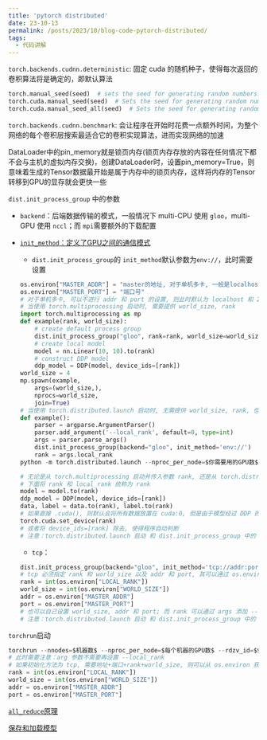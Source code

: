 ```yaml
---
title: 'pytorch distributed'
date: 23-10-13
permalink: /posts/2023/10/blog-code-pytorch-distributed/
tags:
  - 代码讲解
---
```


```torch.backends.cudnn.deterministic```: 固定 cuda 的随机种子，使得每次返回的卷积算法将是确定的，即默认算法

```python
torch.manual_seed(seed)  # sets the seed for generating random numbers.
torch.cuda.manual_seed(seed)  # Sets the seed for generating random numbers for the current GPU.
torch.cuda.manual_seed_all(seed)  # Sets the seed for generating random numbers on all GPUs.
```

```torch.backends.cudnn.benchmark```: 会让程序在开始时花费一点额外时间，为整个网络的每个卷积层搜索最适合它的卷积实现算法，进而实现网络的加速

DataLoader中的pin_memory就是锁页内存(锁页内存存放的内容在任何情况下都不会与主机的虚拟内存交换)，创建DataLoader时，设置pin_memory=True，则意味着生成的Tensor数据最开始是属于内存中的锁页内存，这样将内存的Tensor转移到GPU的显存就会更快一些

```dist.init_process_group``` 中的参数

- ```backend```：后端数据传输的模式，一般情况下 multi-CPU 使用 ```gloo```，multi-GPU 使用 ```nccl```；而 ```mpi```需要额外的下载配置

- [```init_method```：定义了GPU之间的通信模式](https://pytorch.org/docs/stable/distributed.html#tcp-initialization)
  
  - ```dist.init_process_group```的 ```init_method```默认参数为```env://```，此时需要设置
  
  ```python
  os.environ["MASTER_ADDR"] = "master的地址, 对于单机多卡, 一般是localhost; 而对于多机多卡, 一般是master:0 的机器的地址"
  os.environ["MASTER_PORT"] = "端口号"
  # 对于单机多卡, 可以不进行 addr 和 port 的设置, 则此时默认为 localhost 和 29500
  # 当使用 torch.multiprocessing 启动时, 需要提供 world_size, rank
  import torch.multiprocessing as mp
  def example(rank, world_size):
      # create default process group
      dist.init_process_group("gloo", rank=rank, world_size=world_size)
      # create local model
      model = nn.Linear(10, 10).to(rank)
      # construct DDP model
      ddp_model = DDP(model, device_ids=[rank])
  world_size = 4
  mp.spawn(example,
      args=(world_size,),
      nprocs=world_size,
      join=True)
  # 当使用 torch.distributed.launch 启动时, 无需提供 world_size, rank, 但需要在命令行提供 --nproc_per_node, 同时需要指定额外参数 --local-rank(不需要自己传参)
  def example():
      parser = argparse.ArgumentParser()
      parser.add_argument('--local_rank', default=0, type=int)
      args = parser.parse_args()
      dist.init_process_group(backend="gloo", init_method='env://')
      rank = args.local_rank
  python -m torch.distributed.launch --nproc_per_node=$你需要用的GPU数$ yourfile.py
  
  # 无论是从 torch.multiprocessing 启动并传入参数 rank, 还是从 torch.distributed.launch 启动 传入 local_rank, 在模型和数据 forward 时都需要将其转移到上面：
  # 下面将 rank 和 local_rank 统称为 rank
  model = model.to(rank)
  ddp_model = DDP(model, device_ids=[rank])
  data, label = data.to(rank), label.to(rank)
  # 如果直接 .cuda(), 则默认会将所有数据放置在 cuda:0, 但是由于模型经过 DDP 的包装并加上device_ids=[rank]后, 复制到了各个GPU上, 这时进行 model(data.cuda()) 会报错数据与模型参数不在同一个 device 上; 如果要使用 .cuda(), 则需要在开始时设置：
  torch.cuda.set_device(rank)
  # 或者将 device_ids=[rank] 除去, 使得程序自动判断
  # 注意：torch.distributed.launch 启动 和 dist.init_process_group 中的 world_size 设置不要和 --nproc_per_node 一起/或者不能不一致, 否则会卡住; 同时, 不能只设置 world_size 而不设置 rank 和 不加 --nproc_per_node, 也会导致卡住
  ```
  - ```tcp```：
  
  ```python
  dist.init_process_group(backend="gloo", init_method='tcp://addr:port', rank=rank, world_size=world_size)
  # tcp 必须指定 rank 和 world_size 以及 addr 和 port, 其可以通过 os.environ 获得：
  rank = int(os.environ["LOCAL_RANK"])
  world_size = int(os.environ["WORLD_SIZE"])
  addr = os.environ["MASTER_ADDR"]
  port = os.environ["MASTER_PORT"]
  # 也可以自己设置 world_size, addr 和 port; 而 rank 可以通过 args 添加 --local_rank 使得程序自动输入, 并通过 args.local_rank 获得
  # 注意：torch.distributed.launch 启动 和 dist.init_process_group 中的 world_size 设置不要和 --nproc_per_node 一起/或者不能不一致, 否则会卡住; 所以可以自己设置 world_size 而不传入参数 --nproc_per_node
  ```

```torchrun```启动

```python
torchrun --nnodes=$机器数$ --nproc_per_node=$每个机器的GPU数$ --rdzv_id=$$ --rdzv_backend=c10d --rdzv_endpoint=$MASTER_ADDR:MASTER_PORT$ yourfile.py
# 此时需要注意：arg 参数不需要再设置 --local_rank
# 如果初始化方法为 tcp, 需要地址+端口+rank+world_size, 则可以从 os.environ 获取
rank = int(os.environ["LOCAL_RANK"])
world_size = int(os.environ["WORLD_SIZE"])
addr = os.environ["MASTER_ADDR"]
port = os.environ["MASTER_PORT"]
```

[```all_reduce```原理](https://tech.preferred.jp/en/blog/technologies-behind-distributed-deep-learning-allreduce/)

[保存和加载模型](https://pytorch.org/tutorials/beginner/saving_loading_models.html)

